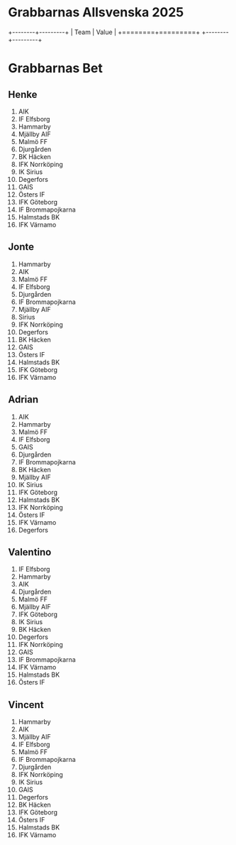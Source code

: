 # Grabbarnas Allsvenska 2025
+--------+---------+
| Team   | Value   |
+========+=========+
+--------+---------+
# Grabbarnas Bet
## Henke
1. AIK
2. IF Elfsborg
3. Hammarby
4. Mjällby AIF
5. Malmö FF
6. Djurgården
7. BK Häcken
8. IFK Norrköping
9. IK Sirius
10. Degerfors
11. GAIS
12. Östers IF
13. IFK Göteborg
14. IF Brommapojkarna
15. Halmstads BK
16. IFK Värnamo

## Jonte
1. Hammarby
2. AIK
3. Malmö FF
4. IF Elfsborg
5. Djurgården
6. IF Brommapojkarna
7. Mjällby AIF
8. Sirius
9. IFK Norrköping
10. Degerfors
11. BK Häcken
12. GAIS
13. Östers IF
14. Halmstads BK
15. IFK Göteborg
16. IFK Värnamo

## Adrian
1. AIK
2. Hammarby
3. Malmö FF
4. IF Elfsborg
5. GAIS
6. Djurgården
7. IF Brommapojkarna
8. BK Häcken
9. Mjällby AIF
10. IK Sirius
11. IFK Göteborg
12. Halmstads BK
13. IFK Norrköping
14. Östers IF
15. IFK Värnamo
16. Degerfors

## Valentino
1. IF Elfsborg
2. Hammarby
3. AIK
4. Djurgården
5. Malmö FF
6. Mjällby AIF
7. IFK Göteborg
8. IK Sirius
9. BK Häcken
10. Degerfors
11. IFK Norrköping
12. GAIS
13. IF Brommapojkarna
14. IFK Värnamo
15. Halmstads BK
16. Östers IF

## Vincent
1. Hammarby
2. AIK
3. Mjällby AIF
4. IF Elfsborg
5. Malmö FF
6. IF Brommapojkarna
7. Djurgården
8. IFK Norrköping
9. IK Sirius
10. GAIS
11. Degerfors
12. BK Häcken
13. IFK Göteborg
14. Östers IF
15. Halmstads BK
16. IFK Värnamo